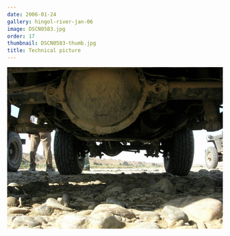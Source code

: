 ```yaml
---
date: 2006-01-24
gallery: hingol-river-jan-06
image: DSCN0583.jpg
order: 17
thumbnail: DSCN0583-thumb.jpg
title: Technical picture
---
```


![Technical picture](./DSCN0583.jpg)